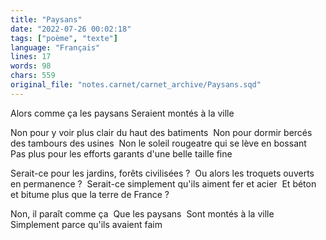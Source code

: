 ```yaml
---
title: "Paysans"
date: "2022-07-26 00:02:18"
tags: ["poème", "texte"]
language: "Français"
lines: 17
words: 98
chars: 559
original_file: "notes.carnet/carnet_archive/Paysans.sqd"
---
```


Alors comme ça les paysans
Seraient montés à la ville 

Non pour y voir plus clair du haut des batiments 
Non pour dormir bercés des tambours des usines 
Non le soleil rougeatre qui se lève en bossant 
Pas plus pour les efforts garants d'une belle taille fine

Serait-ce pour les jardins, forêts civilisées ? 
Ou alors les troquets ouverts en permanence ? 
Serait-ce simplement qu'ils aiment fer et acier 
Et béton et bitume plus que la terre de France ? 

Non, il paraît comme ça 
Que les paysans 
Sont montés à la ville 
Simplement parce qu'ils avaient faim